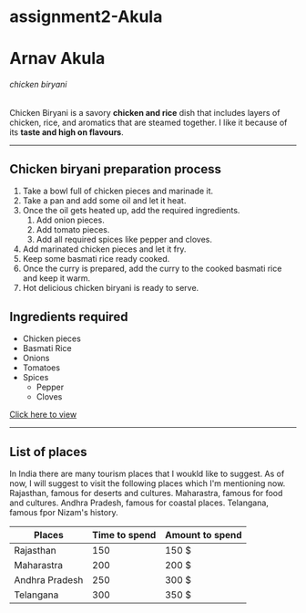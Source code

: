 # assignment2-Akula

# Arnav Akula
###### chicken biryani
Chicken Biryani is a savory **chicken and rice** dish that includes layers of chicken, rice, and aromatics that are steamed together. I like it because of its **taste and high on flavours**.

----

## Chicken biryani preparation process
1. Take a bowl full of chicken pieces and marinade it.
2. Take a pan and add some oil and let it heat.
3. Once the oil gets heated up, add the required ingredients.
    1. Add onion pieces.
    1. Add tomato pieces.
    1. Add all required spices like pepper and cloves.
4. Add marinated chicken pieces and let it fry.
5. Keep some basmati rice ready cooked.
6. Once the curry is prepared, add the curry to the cooked basmati rice and keep it warm.
7. Hot delicious chicken biryani is ready to serve.

## Ingredients required
* Chicken pieces
* Basmati Rice
* Onions
* Tomatoes
* Spices
    * Pepper
    * Cloves

[Click here to view](AboutMe.md)

----

## List of places

In India there are many tourism places that I woukld like to suggest. As of now, I will suggest to visit the following places which I'm mentioning now. Rajasthan, famous for deserts and cultures. Maharastra, famous for food and cultures. Andhra Pradesh, famous for coastal places. Telangana, famous fpor Nizam's history.

| Places | Time to spend | Amount to spend |
| ---- | ---- | ---- |
| Rajasthan | 150 | 150 $ |
| Maharastra | 200 | 200 $ |
| Andhra Pradesh | 250 | 300 $ |
| Telangana | 300 | 350 $|


